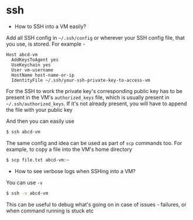 # ssh

- How to SSH into a VM easily?

Add all SSH config in `~/.ssh/config` or wherever your SSH config file, that you use, is stored. For example -

```
Host abcd-vm
  AddKeysToAgent yes
  UseKeychain yes
  User vm-username
  HostName host-name-or-ip
  IdentityFile ~/.ssh/your-ssh-private-key-to-access-vm
```

For the SSH to work the private key's corresponding public key has to be present in the VM's `authorized_keys` file, which is usually present in `~/.ssh/authorized_keys`. If it's not already present, you will have to append the file with your public key

And then you can easily use

```bash
$ ssh abcd-vm
```

The same config and idea can be used as part of `scp` commands too. For example, to copy a file into the VM's home directory

```bash
$ scp file.txt abcd-vm:~
```

- How to see verbose logs when SSHing into a VM?

You can use `-v`

```bash
$ ssh -v abcd-vm
```

This can be useful to debug what's going on in case of issues - failures, or when command running is stuck etc
